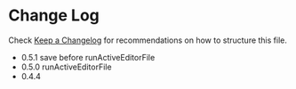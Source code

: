 # Change Log

Check [Keep a Changelog](http://keepachangelog.com/) for recommendations on how to structure this file.

- 0.5.1 save before runActiveEditorFile
- 0.5.0 runActiveEditorFile
- 0.4.4
